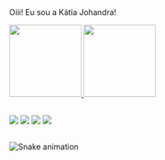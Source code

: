 ## 

Oiii! Eu sou a Kátia Johandra!

<div>
  <a href= "https://github.com/KatiaJohandra">
  <img height="130em" src="https://github-readme-stats.vercel.app/api?username=KatiaJohandra&show_icons=true&theme=radical&include_all_commits=true&count_private=true"/>
  <img height="130em" src="https://github-readme-stats.vercel.app/api/top-langs/?username=KatiaJohandra&layout=compact&langs_count=7&theme=radical"/>

</div>
    
  ##
 
<div> 
  <a href="https://www.instagram.com/katiajohandra" target="_blank"><img src="https://img.shields.io/badge/-Instagram-%23E4405F?style=for-the-badge&logo=instagram&logoColor=white" target="_blank"></a>
 <a href="https://discord.gg/9Z4k4y92AT" target="_blank"><img src="https://img.shields.io/badge/Discord-7289DA?style=for-the-badge&logo=discord&logoColor=white" target="_blank"></a> 
  <a href = "mailto:katiajohandra@gmail.com"><img src="https://img.shields.io/badge/-Gmail-%23333?style=for-the-badge&logo=gmail&logoColor=white" target="_blank"></a>
  <a href="https://www.linkedin.com/in/katiajohandra/" target="_blank"><img src="https://img.shields.io/badge/-LinkedIn-%230077B5?style=for-the-badge&logo=linkedin&logoColor=white" target="_blank"></a> 
 
##
##

 ![Snake animation](https://github.com/KatiaJohandra/KatiaJohandra/blob/output/github-contribution-grid-snake.svg)
 
</div>
